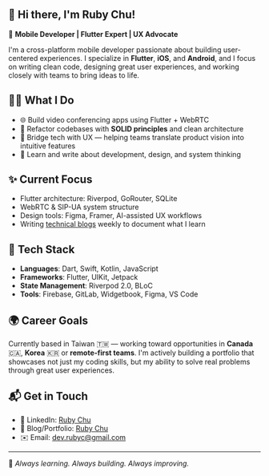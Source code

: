 ## 👋 Hi there, I'm Ruby Chu! 

🎯 **Mobile Developer | Flutter Expert | UX Advocate**

I'm a cross-platform mobile developer passionate about building user-centered experiences. I specialize in **Flutter**, **iOS**, and **Android**, and I focus on writing clean code, designing great user experiences, and working closely with teams to bring ideas to life.

## 👩‍💻 What I Do
- 🌐 Build video conferencing apps using Flutter + WebRTC
- 🔧 Refactor codebases with **SOLID principles** and clean architecture
- 📲 Bridge tech with UX — helping teams translate product vision into intuitive features
- 🧠 Learn and write about development, design, and system thinking

## ✨ Current Focus
- Flutter architecture: Riverpod, GoRouter, SQLite
- WebRTC & SIP-UA system structure
- Design tools: Figma, Framer, AI-assisted UX workflows
- Writing [technical blogs](https://yoonzy-blog.vercel.app/) weekly to document what I learn

## 🧰 Tech Stack
- **Languages**: Dart, Swift, Kotlin, JavaScript
- **Frameworks**: Flutter, UIKit, Jetpack
- **State Management**: Riverpod 2.0, BLoC
- **Tools**: Firebase, GitLab, Widgetbook, Figma, VS Code

## 🌍 Career Goals
Currently based in Taiwan 🇹🇼 — working toward opportunities in **Canada** 🇨🇦,  **Korea** 🇰🇷 or **remote-first teams**. I'm actively building a portfolio that showcases not just my coding skills, but my ability to solve real problems through great user experiences.

## 📬 Get in Touch

- 💼 LinkedIn: [Ruby Chu](https://linkedin.com/in/rubychu-yunsyuan)
- 📖 Blog/Portfolio: [Ruby Chu](https://yoonzy-blog.vercel.app/)
- ✉️ Email: dev.rubyc@gmail.com

---

🧪 _Always learning. Always building. Always improving._

<!--
**yoonzy-tech/yoonzy-tech** is a ✨ _special_ ✨ repository because its `README.md` (this file) appears on your GitHub profile.

Here are some ideas to get you started:

- 🔭 I’m currently working on ...
- 🌱 I’m currently learning ...
- 👯 I’m looking to collaborate on ...
- 🤔 I’m looking for help with ...
- 💬 Ask me about ...
- 📫 How to reach me: ...
- 😄 Pronouns: ...
- ⚡ Fun fact: ...
-->
